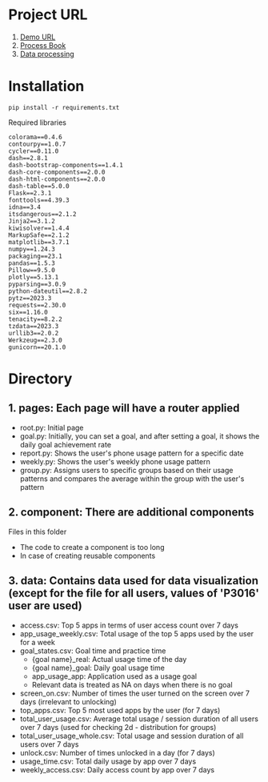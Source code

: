 # Project URL
1. [Demo URL](https://peaceful-crag-15889.herokuapp.com/)
2. [Process Book](https://docs.google.com/presentation/d/16AtV0y9rWk-fDFNBUmKehER1nrsT19TNYdMwWu50WJ4/edit#slide=id.g2498668c554_1_349)
3. [Data processing](https://colab.research.google.com/drive/19UDCfamF_I6yBzntQ-LMky5Fkevur-H8#scrollTo=thMXKmUQK0Az)

# Installation
```console
pip install -r requirements.txt
```

Required libraries <br/>
```console
colorama==0.4.6
contourpy==1.0.7
cycler==0.11.0
dash==2.8.1
dash-bootstrap-components==1.4.1
dash-core-components==2.0.0
dash-html-components==2.0.0
dash-table==5.0.0
Flask==2.3.1
fonttools==4.39.3
idna==3.4
itsdangerous==2.1.2
Jinja2==3.1.2
kiwisolver==1.4.4
MarkupSafe==2.1.2
matplotlib==3.7.1
numpy==1.24.3
packaging==23.1
pandas==1.5.3
Pillow==9.5.0
plotly==5.13.1
pyparsing==3.0.9
python-dateutil==2.8.2
pytz==2023.3
requests==2.30.0
six==1.16.0
tenacity==8.2.2
tzdata==2023.3
urllib3==2.0.2
Werkzeug==2.3.0
gunicorn==20.1.0
```

# Directory
## 1. pages: Each page will have a router applied
   - root.py: Initial page
   - goal.py: Initially, you can set a goal, and after setting a goal, it shows the daily goal achievement rate
   - report.py: Shows the user's phone usage pattern for a specific date
   - weekly.py: Shows the user's weekly phone usage pattern
   - group.py: Assigns users to specific groups based on their usage patterns and compares the average within the group with the user's pattern

## 2. component: There are additional components <br/>
   Files in this folder
   - The code to create a component is too long
   - In case of creating reusable components

## 3. data: Contains data used for data visualization (except for the file for all users, values of 'P3016' user are used)
   - access.csv: Top 5 apps in terms of user access count over 7 days
   - app_usage_weekly.csv: Total usage of the top 5 apps used by the user for a week
   - goal_states.csv: Goal time and practice time
      - {goal name}_real: Actual usage time of the day
      - {goal name}_goal: Daily goal usage time
      - app_usage_app: Application used as a usage goal
      - Relevant data is treated as NA on days when there is no goal
   - screen_on.csv: Number of times the user turned on the screen over 7 days (irrelevant to unlocking)
   - top_apps.csv: Top 5 most used apps by the user (for 7 days)
   - total_user_usage.csv: Average total usage / session duration of all users over 7 days (used for checking 2d - distribution for groups)
   - total_user_usage_whole.csv: Total usage and session duration of all users over 7 days
   - unlock.csv: Number of times unlocked in a day (for 7 days)
   - usage_time.csv: Total daily usage by app over 7 days
   - weekly_access.csv: Daily access count by app over 7 days
